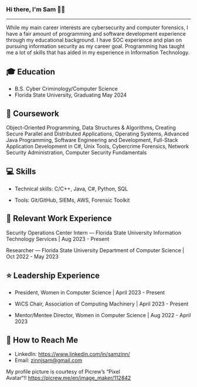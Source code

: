 ### Hi there, I'm Sam 👩‍💻 ###
------------------------------

While my main career interests are cybersecurity and computer forensics, I have a fair amount of programming and software development experience through my educational background. I have SOC experience and plan on pursuing information security as my career goal. Programming has taught me a lot of skills that has aided in my experience in Information Technology.

🎓 Education
------------
- B.S. Cyber Criminology/Computer Science
- Florida State University, Graduating May 2024

📖 Coursework
-------------
Object-Oriented Programming,
Data Structures & Algorithms,
Creating Secure Parallel and Distributed Applications,
Operating Systems,
Advanced Java Programming,
Software Engineering and Development,
Full-Stack Application Development in C#,
Unix Tools,
Cybercrime Forensics,
Network Security Administration,
Computer Security Fundamentals

💻 Skills
---------
- Technical skills:
C/C++,
Java,
C#,
Python,
SQL

- Tools:
Git/GitHub,
SIEMs,
AWS,
Forensic Toolkit

💼 Relevant Work Experience
------------------
Security Operations Center Intern — Florida State University Information Technology Services | Aug 2023 - Present

Researcher — Florida State University Department of Computer Science | Oct 2022 - May 2023

⭐️ Leadership Experience 
-----------------------
- President, Women in Computer Science | April 2023 - Present

- WiCS Chair, Association of Computing Machinery | April 2023 - Present

- Mentor/Mentee Director, Women in Computer Science | Aug 2022 - April 2023

💌 How to Reach Me
------------------
- LinkedIn: https://www.linkedin.com/in/samzinn/
- Email: zinnjsam@gmail.com




My profile picture is courtesy of Picrew’s “Pixel Avatar“!! https://picrew.me/en/image_maker/112842

